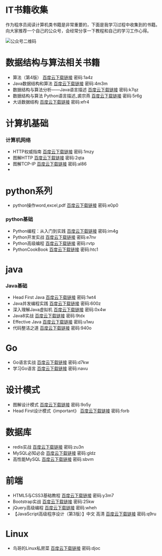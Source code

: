 # IT书籍收集

作为程序员阅读计算机类书籍是非常重要的，下面是我学习过程中收集到的书籍。向大家推荐一个自己的公众号，会经常分享一下教程和自己的学习工作心得。

![公众号二维码](https://gitee.com/chushi123/picgo/raw/master/picture/公众号二维码.jpg)

# 数据结构与算法相关书籍

- 算法（第4版） [百度云下载链接](https://pan.baidu.com/s/1LWYHUd-gybF1AMkS_exymA) 密码:1a4z
- Java数据结构和算法 [百度云下载链接](https://pan.baidu.com/s/1STqloi46Q-VgLMNDPz60lQ) 密码:4m3m
- 数据结构与算法分析——Java语言描述 [百度云下载链接](https://pan.baidu.com/s/1q6brirY6gbld2KBnpLMq0g) 密码:k7qz
- 数据结构与算法 Python语言描述_裘宗燕 [百度云下载链接](https://pan.baidu.com/s/1mD2_NQtT6eVWRevuuztdyw) 密码:5r6g
- 大话数据结构 [百度云下载链接](https://pan.baidu.com/s/1D_uP1IeuxfGaKU3P7L2sRQ) 密码:efr4

# 计算机基础

### 计算机网络

- HTTP权威指南 [百度云下载链接](https://pan.baidu.com/s/1qDxvO1UuKaxl7tiDF049Mg) 密码:1mzy
- 图解HTTP [百度云下载链接](https://pan.baidu.com/s/1BOryu7URoLVKe7xF2QO7Aw) 密码:2qta
- 图解TCP-IP [百度云下载链接](https://pan.baidu.com/s/1vBH0R5vdA-aF5CPkFMn5LA) 密码:al86
- 
# python系列

- python操作word,excel,pdf [百度云下载链接](https://pan.baidu.com/s/1InPSXRWcrnpj2QSr_yOYPw) 密码:e0p0

### python基础
- Python编程：从入门到实践 [百度云下载链接](https://pan.baidu.com/s/1iLtolOUate2BrHxVkYuESQ) 密码:im4g
- Python开发实战 [百度云下载链接](https://pan.baidu.com/s/17u1f_TUNFZGkghlwYaPehw) 密码:e7nv
- Python高级编程 [百度云下载链接](https://pan.baidu.com/s/1IHWpWPQH1SVXeQMB2aLD0w) 密码:rvtp
- PythonCookBook [百度云下载链接](https://pan.baidu.com/s/1_9yDiOud0FfwKC-rzn0ZWw) 密码:htc1

# java

### Java基础

- Head First Java [百度云下载链接](https://pan.baidu.com/s/1e9TIpYqic3F-KNLrom0Fpw) 密码:1wt4
- Java并发编程实践 [百度云下载链接](https://pan.baidu.com/s/1fbskeD8JaZANYGGWvKrwfw) 密码:600z
- 深入理解Java虚拟机 [百度云下载链接](https://pan.baidu.com/s/1IZL_O_f7ENMjH8ADa-BD1A) 密码:0x4w
- Java8实战 [百度云下载链接](https://pan.baidu.com/s/1zldRSVW4TeLPuP6_fv5Znw) 密码:9tdx
- Effective Java [百度云下载链接](https://pan.baidu.com/s/1zAxFqLPUm4WciutMCDbWuA) 密码:u1wu
- 代码整洁之道 [百度云下载链接](https://pan.baidu.com/s/1lvMt3VFsYsk5QRSPn1MI2Q) 密码:940o

# Go

- Go语言实战 [百度云下载链接](https://pan.baidu.com/s/17iTK7fhqRoZDV-XZUD8yhQ) 密码:d7kw
- 学习Go语言 [百度云下载链接](https://pan.baidu.com/s/1IpcufPPMDvV6J6dlGdtvPg) 密码:navu


# 设计模式

- 图解设计模式 [百度云下载链接](https://pan.baidu.com/s/186Bw6c-Ikfo5F6fnX7uxoQ) 密码:9o5y
- Head First设计模式《important》 [百度云下载链接](https://pan.baidu.com/s/1Dm3alvwHmY9cBLndU96rdQ) 密码:forb


# 数据库
- redis实战 [百度云下载链接](https://pan.baidu.com/s/1lPCe74sRBOdlwNe_JhLO4A) 密码:zu3n
- MySQL必知必会 [百度云下载链接](https://pan.baidu.com/s/1roMOnqrlEBKywZDSwGlzAA) 密码:gldz
- 高性能MySQL [百度云下载链接](https://pan.baidu.com/s/1-Mrjs-9zc88IkMU5qxTTtg) 密码:sbvm


# 前端

- HTML5与CSS3基础教程 [百度云下载链接](https://pan.baidu.com/s/1ckmtYYSJXJ1KU7hWqDCRIg) 密码:y3m7
- Bootstrap实战 [百度云下载链接](https://pan.baidu.com/s/1p747xfLJx_aqWVNDVHOcqQ) 密码:25kw
- jQuery高级编程 [百度云下载链接](https://pan.baidu.com/s/1NlISMERtN0nWtqcjeuaJBg) 密码:wheh
- 【JavaScript高级程序设计（第3版）】中文 高清 [百度云下载链接](https://pan.baidu.com/s/1PpLAOcKuORDQvidZSaEOpw) 密码:q9ru


# Linux

- 鸟哥的Linux私房菜 [百度云下载链接](https://pan.baidu.com/s/10tCGLa9y5G-VNefEexIDeQ) 密码:djoc

